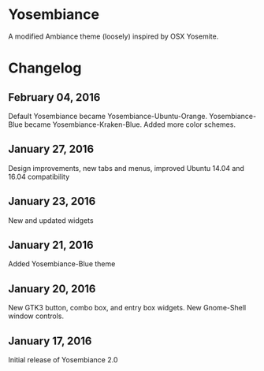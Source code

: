 Yosembiance
===========
A modified Ambiance theme (loosely) inspired by OSX Yosemite.


Changelog
=========

February 04, 2016
----------------------
Default Yosembiance became Yosembiance-Ubuntu-Orange.  Yosembiance-Blue became Yosembiance-Kraken-Blue.  Added more color schemes.

January 27, 2016
----------------------
Design improvements, new tabs and menus, improved Ubuntu 14.04 and 16.04 compatibility

January 23, 2016
----------------------
New and updated widgets

January 21, 2016
----------------------
Added Yosembiance-Blue theme

January 20, 2016
----------------------
New GTK3 button, combo box, and entry box widgets.  New Gnome-Shell window controls.

January 17, 2016
----------------------
Initial release of Yosembiance 2.0
